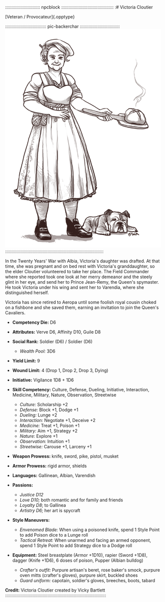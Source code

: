 :::::::::::::::::::::::::::: npcblock ::::::::::::::::::::::::::::::::::::::::::
:# Victoria Cloutier

[Veteran / Provocateur]{.opptype}

::::::::::::::::::::::::::::::::: pic-backerchar ::::::::::::::::::::::::::::::::
![Victoria, by Eleanor Ferron](assets/Characters/Victoria.jpg "Victoria, by Eleanor Ferron")
:::::::::::::::::::::::::::::::::::::::::::::::::::::::::::::::::::::::::::::::

In the Twenty Years' War with Albia, Victoria's daughter was drafted. At that time, she
was pregnant and on bed rest with Victoria's granddaughter, so the elder Cloutier 
volunteered to take her place. The Field Commander where she reported took one look at
her merry demeanor and the steely glint in her eye, and send her to Prince Jean-Remy,
the Queen's spymaster. He took Victoria under his wing and sent her to Varendia, where
she distinguished herself.

Victoria has since retired to Aeropa until some foolish royal cousin choked on a fishbone
and she saved them, earning an invitation to join the Queen's Cavaliers.

- **Competency Die:** D6

- **Attributes:** Verve D6, Affinity D10, Guile D8
- **Social Rank:** Soldier (D6) / Soldier (D6)
  - *Wealth Pool:* 3D6
- **Yield Limit:** 9
- **Wound Limit:** 4 (Drop 1, Drop 2, Drop 3, Dying)
- **Initiative:** Vigilance 1D8 + 1D6
- **Skill Competency:** Culture, Defense, Dueling, Initiative, Interaction, Medicine, Military, Nature, Observation, Streetwise
  - *Culture:* Scholarship +2
  - *Defense:* Block +1, Dodge +1
  - *Dueling:* Lunge +2
  - *Interaction:* Negotiate +1, Deceive +2
  - *Medicine:* Treat +1, Poison +1
  - *Military:* Aim +1, Strategy +2
  - *Nature:* Explore +1
  - *Observation:* Intuition +1
  - *Streetwise:* Carouse +1, Larceny +1
- **Weapon Prowess:** knife, sword, pike, pistol, musket
- **Armor Prowess:** rigid armor, shields
- **Languages:** Gallinean, Albian, Varendish
- **Passions:** 
  - *Justice D12*
  - *Love D10;* both romantic and for family and friends
  - *Loyalty D8*; to Gallinea
  - *Artistry D6;* her art is spycraft
- **Style Maneuvers:** 
  - *Envenomed Blade:* When using a poisoned knife, spend 1 Style Point to add Poison dice to a Lunge roll
  - *Tactical Retreat:* When unarmed and facing an armed opponent, spend 1 Style Point to add Strategy dice to a Dodge roll
- **Equipment:** Steel breastplate (Armor +1D10), rapier (Sword +1D8), dagger (Knife +1D6),
  6 doses of poison, Pupper (Albian bulldog)
    - *Crafter's outfit:* Purpure artisan's beret, rose baker's smock, purpure oven mitts
    (crafter's gloves), purpure skirt, buckled shoes
    - *Guard uniform:* capotain, soldier's gloves, breeches, boots, tabard

**Credit:** Victoria Cloutier created by Vicky Bartlett
:::::::::::::::::::::::::::::::::::::::::::::::::::::::::::::::::::::::::::::::::

